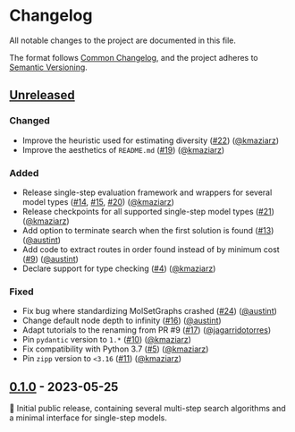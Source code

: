 # Changelog

All notable changes to the project are documented in this file.

The format follows [Common Changelog](https://common-changelog.org/),
and the project adheres to [Semantic Versioning](https://semver.org/spec/v2.0.0.html).

## [Unreleased]

### Changed

- Improve the heuristic used for estimating diversity ([#22](https://github.com/microsoft/syntheseus/pull/22)) ([@kmaziarz])
- Improve the aesthetics of `README.md` ([#19](https://github.com/microsoft/syntheseus/pull/19)) ([@kmaziarz])

### Added

- Release single-step evaluation framework and wrappers for several model types ([#14](https://github.com/microsoft/syntheseus/pull/14), [#15](https://github.com/microsoft/syntheseus/pull/15), [#20](https://github.com/microsoft/syntheseus/pull/20)) ([@kmaziarz])
- Release checkpoints for all supported single-step model types ([#21](https://github.com/microsoft/syntheseus/pull/21)) ([@kmaziarz])
- Add option to terminate search when the first solution is found ([#13](https://github.com/microsoft/syntheseus/pull/13)) ([@austint])
- Add code to extract routes in order found instead of by minimum cost ([#9](https://github.com/microsoft/syntheseus/pull/9)) ([@austint])
- Declare support for type checking ([#4](https://github.com/microsoft/syntheseus/pull/4)) ([@kmaziarz])

### Fixed

- Fix bug where standardizing MolSetGraphs crashed ([#24](https://github.com/microsoft/syntheseus/pull/24)) ([@austint])
- Change default node depth to infinity ([#16](https://github.com/microsoft/syntheseus/pull/16)) ([@austint])
- Adapt tutorials to the renaming from PR #9 ([#17](https://github.com/microsoft/syntheseus/pull/17)) ([@jagarridotorres])
- Pin `pydantic` version to `1.*` ([#10](https://github.com/microsoft/syntheseus/pull/10)) ([@kmaziarz])
- Fix compatibility with Python 3.7 ([#5](https://github.com/microsoft/syntheseus/pull/5)) ([@kmaziarz])
- Pin `zipp` version to `<3.16` ([#11](https://github.com/microsoft/syntheseus/pull/11)) ([@kmaziarz])

## [0.1.0] - 2023-05-25

:seedling: Initial public release, containing several multi-step search algorithms and a minimal interface for single-step models.

[Unreleased]: https://github.com/microsoft/syntheseus/compare/v0.1.0...HEAD
[0.1.0]: https://github.com/microsoft/syntheseus/releases/tag/v0.1.0

[@austint]: https://github.com/AustinT
[@kmaziarz]: https://github.com/kmaziarz
[@jagarridotorres]: https://github.com/jagarridotorres
